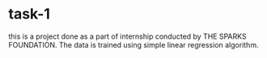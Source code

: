 # task-1
this is a project done as a part of internship conducted by THE SPARKS FOUNDATION.
The data is trained using simple linear regression algorithm.
